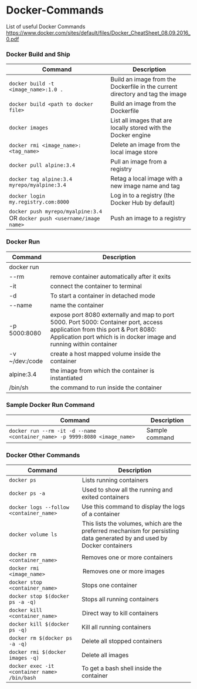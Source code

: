 # Docker-Commands
List of useful Docker Commands
https://www.docker.com/sites/default/files/Docker_CheatSheet_08.09.2016_0.pdf
 
### Docker Build and Ship

| Command | Description |
| ------- | ----------- |
| `docker build -t <image_name>:1.0 .` | Build an image from the Dockerfile in the current directory and tag the image |
| `docker build <path to docker file>` | Build an image from the Dockerfile |
| `docker images` | List all images that are locally stored with the Docker engine |
| `docker rmi <image_name>:<tag_name>` | Delete an image from the local image store |
| `docker pull alpine:3.4` |  Pull an image from a registry |
| `docker tag alpine:3.4 myrepo/myalpine:3.4` | Retag a local image with a new image name and tag |
| `docker login my.registry.com:8000` | Log in to a registry (the Docker Hub by default) |
| `docker push myrepo/myalpine:3.4` OR `docker push <username/image name>`  | Push an image to a registry |


### Docker Run
| Command | Description |
| ------- | ----------- |
|  docker run |         |
|        --rm  | remove container automatically after it exits |
|        -it  | connect the container to terminal |
|        -d  | To start a container in detached mode|
|  --name <container name>  | name the container |
|   -p 5000:8080  | expose port 8080 externally and map to port 5000. Port 5000: Container port, access application from this port   & Port 8080: Application port which is in docker image and running within container|
 | -v ~/dev:/code | create a host mapped volume inside the container |
| alpine:3.4 | the image from which the container is instantiated|
|  /bin/sh | the command to run inside the container |
 
 ### Sample Docker Run Command
| Command | Description |
| ------- | ----------- | 
|  `docker run --rm -it -d --name <container_name> -p 9999:8080 <image_name>`  | Sample command|


### Docker Other Commands

| Command | Description |
| ---------------------------- | ------------------ |
| `docker ps`      |  Lists running containers |
| `docker ps -a`      |  Used to show all the running and exited containers |
| `docker logs --follow <container_name>`     | Use this command to display the logs of a container |
| `docker volume ls`        |  This lists the volumes, which are the preferred mechanism for persisting data generated by and used by Docker containers |
| `docker rm <container_name>`     | Removes one or more containers  |
| `docker rmi <image_name>`       |   Removes one or more images |
| `docker stop <container_name>`      | Stops one container |
| `docker stop $(docker ps -a -q)`         | Stops all running containers |
| `docker kill <container_name>`        |  Direct way to kill containers |
| `docker kill $(docker ps -q)`       | Kill all running containers  |
| `docker rm $(docker ps -a -q)`      | Delete all stopped containers  |
| `docker rmi $(docker images -q)`      | Delete all images |
| `docker exec -it <container name> /bin/bash`      | To get a bash shell inside the container |

